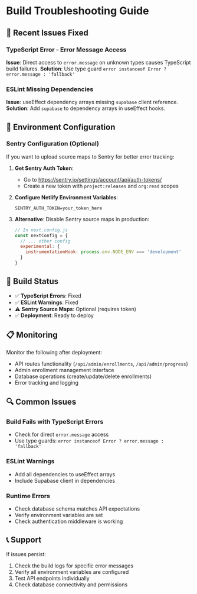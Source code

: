 # Build Troubleshooting Guide

## 🔧 Recent Issues Fixed

### TypeScript Error - Error Message Access
**Issue**: Direct access to `error.message` on unknown types causes TypeScript build failures.
**Solution**: Use type guard `error instanceof Error ? error.message : 'fallback'`

### ESLint Missing Dependencies
**Issue**: useEffect dependency arrays missing `supabase` client reference.
**Solution**: Add `supabase` to dependency arrays in useEffect hooks.

## 🔧 Environment Configuration

### Sentry Configuration (Optional)
If you want to upload source maps to Sentry for better error tracking:

1. **Get Sentry Auth Token**:
   - Go to https://sentry.io/settings/account/api/auth-tokens/
   - Create a new token with `project:releases` and `org:read` scopes

2. **Configure Netlify Environment Variables**:
   ```
   SENTRY_AUTH_TOKEN=your_token_here
   ```

3. **Alternative**: Disable Sentry source maps in production:
   ```javascript
   // In next.config.js
   const nextConfig = {
     // ... other config
     experimental: {
       instrumentationHook: process.env.NODE_ENV === 'development'
     }
   }
   ```

## 🚀 Build Status

- ✅ **TypeScript Errors**: Fixed
- ✅ **ESLint Warnings**: Fixed  
- ⚠️ **Sentry Source Maps**: Optional (requires token)
- ✅ **Deployment**: Ready to deploy

## 📋 Monitoring

Monitor the following after deployment:
- API routes functionality (`/api/admin/enrollments`, `/api/admin/progress`)
- Admin enrollment management interface
- Database operations (create/update/delete enrollments)
- Error tracking and logging

## 🔍 Common Issues

### Build Fails with TypeScript Errors
- Check for direct `error.message` access
- Use type guards: `error instanceof Error ? error.message : 'fallback'`

### ESLint Warnings
- Add all dependencies to useEffect arrays
- Include Supabase client in dependencies

### Runtime Errors
- Check database schema matches API expectations
- Verify environment variables are set
- Check authentication middleware is working

## 📞 Support

If issues persist:
1. Check the build logs for specific error messages
2. Verify all environment variables are configured
3. Test API endpoints individually
4. Check database connectivity and permissions